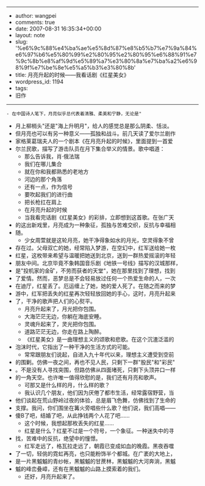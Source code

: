 - --
- author: wangpei
- comments: true
- date: 2007-08-31 16:35:34+00:00
- layout: note
- slug: '%e6%9c%88%e4%ba%ae%e5%8d%87%e8%b5%b7%e7%9a%84%e6%97%b6%e5%80%99%e2%80%95%e2%80%95%e6%88%91%e7%9c%8b%e8%af%9d%e5%89%a7%e3%80%8a%e7%ba%a2%e6%98%9f%e7%be%8e%e5%a5%b3%e3%80%8b'
- title: 月亮升起的时候――我看话剧《红星美女》
- wordpress_id: 1194
- tags:
- 旧作
- --
    - 在中国诗人笔下，月亮似乎总代表着清雅、柔美和宁静，无论是"
- 月上柳梢头"还是"海上升明月"，给人的感觉总是那么阴柔、恬淡。
- 但月亮也可以有另一种意义――孤独和战斗。前几天读了爱尔兰剧作
- 家格莱葛瑞夫人的一个剧本《在月亮升起的时候》，里面提到一首爱
- 尔兰民歌，描写了游击队员在月下集合举义的情景。歌中唱道：
    - 那么告诉我，肖·俄法瑞
    - 我们在哪儿集合
    - 就在你和我都熟悉的老地方
    - 河边的那个角落
    - 还有一点，作为信号
    - 要吹起我们的进行曲
    - 把长枪扛在肩上
    - 在月亮升起的时候
    - 当我看完话剧《红星美女》的彩排，立即想到这首歌。在张广天
- 的这出新戏里，月亮成为一种象征，孤独与苦难交织，反抗与幸福相
- 随。
    - 少女周萱就是这轮月亮，她干净得象如水的月光，空灵得象不曾
- 存在过。父母双亡的她，经常陷入梦游，在空幻中，红军送给她一枚
- 红星，这枚带来希望与温暖把她送到北京，送到一群热爱摇滚的年轻
- 朋友中间。北京毕竟不象韩国音乐剧《地铁一号线》描写的汉城那样，
- 是"投机家的金矿，不劳而获者的天堂"，她在那里找到了理想，找到
- 了爱情。然而，恶梦总是不会轻易放过任何一个热爱生命的人，一次
- 在迪厅，红星丢了。厄运缠上了她，她的爱人死了。在随之而来的梦
- 游中，红军把丢失的红星再次轻轻放回她的手心，这时，月亮升起来
- 了，干净的歌声把人们的心熨平。
    - 月亮升起来了，月光把你包围。
    - 大海茫茫无边，你躺在海底安睡。
    - 灵魂升起来了，灵光把你包围。
    - 道路茫茫无边，你走在路上陶醉。
    - 《红星美女》是一曲理想主义的颂歌和悲歌。在这个沉渣泛滥的
- 泡沫时代，它指出了一种干净的生活方式的可能。
    - 常常跟朋友们说起，自进入九十年代以来，理想主义遭受到空前
- 的围剿。仿佛一夜之间，再也不见人民，只剩下一群"股民"和"彩民"
- 。不是没有人寻找突围，但路仿佛从四面堵死，只剩下头顶井口一样
- 的一角天空。也许唯一值得欣慰的是，我们还有月亮和歌声。
    - 可那又是什么样的月，什么样的歌？
    - 我认识几个朋友，他们因为厌倦了都市生活，经常露宿野营，当
- 他们谈起在荒山野岭过夜的体验，总是眉飞色舞，仿佛找到了生命的
- 支撑。我问，你们围坐在篝火旁唱些什么歌？他们说，我们高唱――
- 傻B了吧，结婚了吧，从此挣钱两个人花了吧……
    - 这个时候，我想起那枚丢失的红星……
    - 红星是什么？红星不过是一个符号，一个象征。一种迷失中的寻
- 找，苦难中的反抗，绝望中的憧憬。
    - 红军走远了，格瓦拉走远了，朝霞已变成如血的晚霞。黑夜吞噬
- 了一切，轻佻的霓虹再亮，也只能粉饰半个都城。在广袤的大地上，
- 是一片黑魆魆的青纱帐，黑魆魆的甘蔗林，黑魆魆的大河奔淌，黑魆
- 魆的峰峦叠嶂，还有在黑魆魆的山路上摸索着的我们。
    - 还好，月亮升起来了。 

